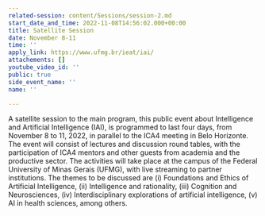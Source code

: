 ```yaml
---
related-session: content/Sessions/session-2.md
start_date_and_time: 2022-11-08T14:56:02.000+00:00
title: Satellite Session
date: November 8-11
time: ''
apply_link: https://www.ufmg.br/ieat/iai/
attachements: []
youtube_video_id: ''
public: true
side_event_name: ''
name: ''

---
```

A satellite session to the main program, this public event about Intelligence and Artificial Intelligence (IAI), is programmed to last four days, from November 8 to 11, 2022, in parallel to the ICA4 meeting in Belo Horizonte. The event will consist of lectures and discussion round tables, with the participation of ICA4 mentors and other guests from academia and the productive sector. The activities will take place at the campus of the Federal University of Minas Gerais (UFMG), with live streaming to partner institutions. The themes to be discussed are (i) Foundations and Ethics of Artificial Intelligence, (ii) Intelligence and rationality, (iii) Cognition and Neurosciences, (iv) Interdisciplinary explorations of artificial intelligence, (v) AI in health sciences, among others.